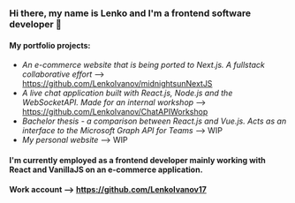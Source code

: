 ### Hi there, my name is Lenko and I'm a frontend software developer 👋

#### My portfolio projects: 
- *An e-commerce website that is being ported to Next.js. A fullstack collaborative effort* --> https://github.com/LenkoIvanov/midnightsunNextJS
- *A live chat application built with React.js, Node.js and the WebSocketAPI. Made for an internal workshop* --> https://github.com/LenkoIvanov/ChatAPIWorkshop
- *Bachelor thesis - a comparison between React.js and Vue.js. Acts as an interface to the Microsoft Graph API for Teams* --> WIP
- *My personal website* --> WIP

#### I'm currently employed as a frontend developer mainly working with React and VanillaJS on an e-commerce application.

#### Work account --> https://github.com/LenkoIvanov17
